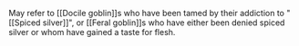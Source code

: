 May refer to [[Docile goblin]]s who have been tamed by their addiction to "[[Spiced silver]]", or [[Feral goblin]]s who have either been denied spiced silver or whom have gained a taste for flesh.


